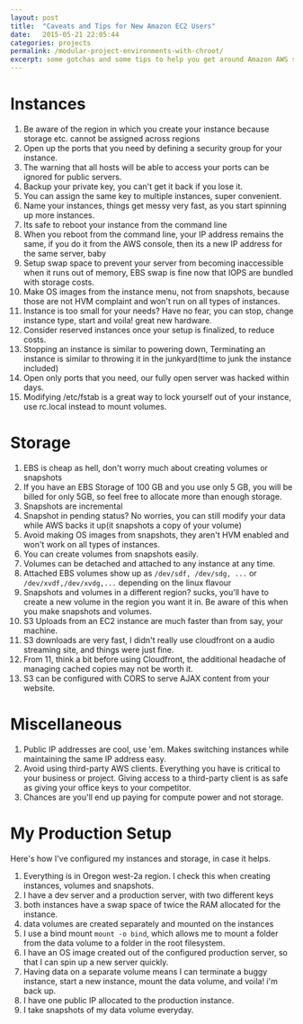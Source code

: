 ```yaml
---
layout: post
title:  "Caveats and Tips for New Amazon EC2 Users"
date:   2015-05-21 22:05:44
categories: projects
permalink: /modular-project-environments-with-chroot/
excerpt: some gotchas and some tips to help you get around Amazon AWS services easily
---
```


Instances
=========

1. Be aware of the region in which you create your instance because storage etc. cannot be assigned across regions
2. Open up the ports that you need by defining a security group for your instance. 
3. The warning that all hosts will be able to access your ports can be ignored for public servers.
4. Backup your private key, you can't get it back if you lose it.
6. You can assign the same key to multiple instances, super convenient.
7. Name your instances, things get messy very fast, as you start spinning up more instances.
8. Its safe to reboot your instance from the command line
9. When you reboot from the command line, your IP address remains the same, if you do it from the AWS console, then its a new IP address for the same server, baby
10. Setup swap space to prevent your server from becoming inaccessible when it runs out of memory, EBS swap is fine now that IOPS are bundled with storage costs.
11. Make OS images from the instance menu, not from snapshots, because those are not HVM complaint and won't run on all types of instances.
12. Instance is too small for your needs? Have no fear, you can stop, change instance type, start and voila! great new hardware.
13. Consider reserved instances once your setup is finalized, to reduce costs.
14. Stopping an instance is similar to powering down, Terminating an instance is similar to throwing it in the junkyard(time to junk the instance included)
15. Open only ports that you need, our fully open server was hacked within days.
16. Modifying /etc/fstab is a great way to lock yourself out of your instance, use rc.local instead to mount volumes.

Storage
=======

1. EBS is cheap as hell, don't worry much about creating volumes or snapshots
2. If you have an EBS Storage of 100 GB and you use only 5 GB, you will be billed for only 5GB, so feel free to allocate more than enough storage.
3. Snapshots are incremental
4. Snapshot in pending status? No worries, you can still modify your data while AWS backs it up(it snapshots a copy of your volume)
5. Avoid making OS images from snapshots, they aren't HVM enabled and won't work on all types of instances.
6. You can create volumes from snapshots easily.
7. Volumes can be detached and attached to any instance at any time.
8. Attached EBS volumes show up as `/dev/sdf, /dev/sdg, ...` or `/dev/xvdf,/dev/xvdg,...` depending on the linux flavour
9. Snapshots and volumes in a different region? sucks, you'll have to create a new volume in the region you want it in. Be aware of this when you make snapshots and volumes.
10. S3 Uploads from an EC2 instance are much faster than from say, your machine.
11. S3 downloads are very fast, I didn't really use cloudfront on a audio streaming site, and things were just fine.
12. From 11, think a bit before using Cloudfront, the additional headache of managing cached copies may not be worth it. 
13. S3 can be configured with CORS to serve AJAX content from your website.

Miscellaneous
=============

1. Public IP addresses are cool, use 'em. Makes switching instances while maintaining the same IP address easy.
2. Avoid using third-party AWS clients. Everything you have is critical to your business or project. Giving access to a third-party client is as safe as giving your office keys to your competitor.
3. Chances are you'll end up paying for compute power and not storage.

My Production Setup
===================

Here's how I've configured my instances and storage, in case it helps.

1. Everything is in Oregon west-2a region. I check this when creating instances, volumes and snapshots.
2. I have a dev server and a production server, with two different keys
3. both instances have a swap space of twice the RAM allocated for the instance.
4. data volumes are created separately and mounted on the instances
5. I use a bind mount `mount -o bind`, which allows me to mount a folder from the data volume to a folder in the root filesystem.
6. I have an OS image created out of the configured production server, so that I can spin up a new server quickly.
7. Having data on a separate volume means I can terminate a buggy instance, start a new instance, mount the data volume, and voila! i'm back up.
8. I have one public IP allocated to the production instance.
9. I take snapshots of my data volume everyday.
